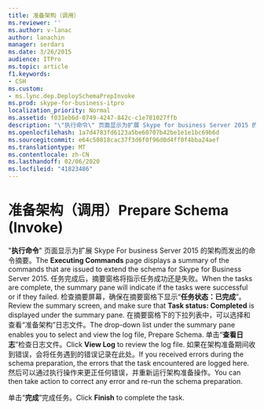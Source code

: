 ```yaml
---
title: 准备架构（调用）
ms.reviewer: ''
ms.author: v-lanac
author: lanachin
manager: serdars
ms.date: 3/26/2015
audience: ITPro
ms.topic: article
f1.keywords:
- CSH
ms.custom:
- ms.lync.dep.DeploySchemaPrepInvoke
ms.prod: skype-for-business-itpro
localization_priority: Normal
ms.assetid: f031eb6d-0749-4247-842c-c1e701027ffb
description: "\"执行命令\" 页面显示为扩展 Skype for business Server 2015 的架构而发出的命令摘要。 任务完成后，摘要窗格将指示任务成功还是失败。 检查摘要屏幕，确保在摘要窗格下显示“任务状态：已完成”。 在摘要窗格下的下拉列表中，可以选择和查看“准备架构”日志文件。 单击“查看日志”检查日志文件。 如果在架构准备期间收到错误，会将任务遇到的错误记录在此处。 然后可以通过执行操作来更正任何错误，并重新运行架构准备操作。"
ms.openlocfilehash: 1a7d4783fd6123a5be60707b42be1e1e1bc69b6d
ms.sourcegitcommit: e64c50818cac37f3d6f0f96d0d4ff0f4bba24aef
ms.translationtype: MT
ms.contentlocale: zh-CN
ms.lasthandoff: 02/06/2020
ms.locfileid: "41823486"
---
```

# <a name="prepare-schema-invoke"></a><span data-ttu-id="8650f-109">准备架构（调用）</span><span class="sxs-lookup"><span data-stu-id="8650f-109">Prepare Schema (Invoke)</span></span>
 
<span data-ttu-id="8650f-110">"**执行命令**" 页面显示为扩展 Skype For business Server 2015 的架构而发出的命令摘要。</span><span class="sxs-lookup"><span data-stu-id="8650f-110">The **Executing Commands** page displays a summary of the commands that are issued to extend the schema for Skype for Business Server 2015.</span></span> <span data-ttu-id="8650f-111">任务完成后，摘要窗格将指示任务成功还是失败。</span><span class="sxs-lookup"><span data-stu-id="8650f-111">When the tasks are complete, the summary pane will indicate if the tasks were successful or if they failed.</span></span> <span data-ttu-id="8650f-112">检查摘要屏幕，确保在摘要窗格下显示“**任务状态：已完成**”。</span><span class="sxs-lookup"><span data-stu-id="8650f-112">Review the summary screen, and make sure that **Task status: Completed** is displayed under the summary pane.</span></span> <span data-ttu-id="8650f-113">在摘要窗格下的下拉列表中，可以选择和查看“准备架构”日志文件。</span><span class="sxs-lookup"><span data-stu-id="8650f-113">The drop-down list under the summary pane enables you to select and view the log file, Prepare Schema.</span></span> <span data-ttu-id="8650f-114">单击“**查看日志**”检查日志文件。</span><span class="sxs-lookup"><span data-stu-id="8650f-114">Click **View Log** to review the log file.</span></span> <span data-ttu-id="8650f-115">如果在架构准备期间收到错误，会将任务遇到的错误记录在此处。</span><span class="sxs-lookup"><span data-stu-id="8650f-115">If you received errors during the schema preparation, the errors that the task encountered are logged here.</span></span> <span data-ttu-id="8650f-116">然后可以通过执行操作来更正任何错误，并重新运行架构准备操作。</span><span class="sxs-lookup"><span data-stu-id="8650f-116">You can then take action to correct any error and re-run the schema preparation.</span></span>
  
<span data-ttu-id="8650f-117">单击“**完成**”完成任务。</span><span class="sxs-lookup"><span data-stu-id="8650f-117">Click **Finish** to complete the task.</span></span>
  

